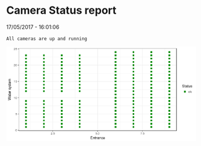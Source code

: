 Camera Status report
================
17/05/2017 - 16:01:06

    All cameras are up and running

![](camreport_files/figure-markdown_github/unnamed-chunk-2-1.png)
